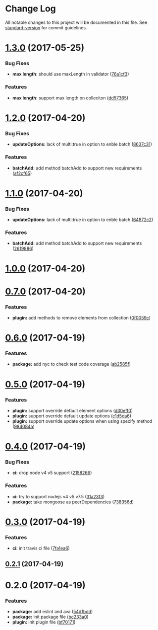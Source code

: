 # Change Log

All notable changes to this project will be documented in this file. See [standard-version](https://github.com/conventional-changelog/standard-version) for commit guidelines.

<a name="1.3.0"></a>
# [1.3.0](https://github.com/yidinghan/mongoose-string-collection/compare/v1.2.0...v1.3.0) (2017-05-25)


### Bug Fixes

* **max length:** should use maxLength in validator ([76a1cf3](https://github.com/yidinghan/mongoose-string-collection/commit/76a1cf3))


### Features

* **max length:** support max length on colleciton ([dd57365](https://github.com/yidinghan/mongoose-string-collection/commit/dd57365))



<a name="1.2.0"></a>
# [1.2.0](https://github.com/yidinghan/mongoose-string-collection/compare/v1.0.0...v1.2.0) (2017-04-20)


### Bug Fixes

* **updateOptions:** lack of multi:true in option to enble batch ([8637c31](https://github.com/yidinghan/mongoose-string-collection/commit/8637c31))


### Features

* **batchAdd:** add method batchAdd to support new requirements ([af2cf65](https://github.com/yidinghan/mongoose-string-collection/commit/af2cf65))



<a name="1.1.0"></a>
# [1.1.0](https://github.com/yidinghan/mongoose-string-collection/compare/v1.0.0...v1.1.0) (2017-04-20)


### Bug Fixes

* **updateOptions:** lack of multi:true in option to enble batch ([64872c2](https://github.com/yidinghan/mongoose-string-collection/commit/64872c2))


### Features

* **batchAdd:** add method batchAdd to support new requirements ([2619886](https://github.com/yidinghan/mongoose-string-collection/commit/2619886))



<a name="1.0.0"></a>
# [1.0.0](https://github.com/yidinghan/mongoose-string-collection/compare/v0.7.0...v1.0.0) (2017-04-20)



<a name="0.7.0"></a>
# [0.7.0](https://github.com/yidinghan/mongoose-string-collection/compare/v0.6.0...v0.7.0) (2017-04-20)


### Features

* **plugin:** add methods to remove elements from collection ([0f0059c](https://github.com/yidinghan/mongoose-string-collection/commit/0f0059c))



<a name="0.6.0"></a>
# [0.6.0](https://github.com/yidinghan/mongoose-string-collection/compare/v0.5.0...v0.6.0) (2017-04-19)


### Features

* **package:** add nyc to check test code coverage ([ab2585f](https://github.com/yidinghan/mongoose-string-collection/commit/ab2585f))



<a name="0.5.0"></a>
# [0.5.0](https://github.com/yidinghan/mongoose-string-collection/compare/v0.4.0...v0.5.0) (2017-04-19)


### Features

* **plugin:** support override default element options ([d30eff0](https://github.com/yidinghan/mongoose-string-collection/commit/d30eff0))
* **plugin:** support override default update options ([c1d5da6](https://github.com/yidinghan/mongoose-string-collection/commit/c1d5da6))
* **plugin:** support override update options when using specify method ([984084a](https://github.com/yidinghan/mongoose-string-collection/commit/984084a))



<a name="0.4.0"></a>
# [0.4.0](https://github.com/yidinghan/mongoose-string-collection/compare/v0.3.0...v0.4.0) (2017-04-19)


### Bug Fixes

* **ci:** drop node v4 v5 support ([2158266](https://github.com/yidinghan/mongoose-string-collection/commit/2158266))


### Features

* **ci:** try to support nodejs v4 v5 v7.5 ([31a23f3](https://github.com/yidinghan/mongoose-string-collection/commit/31a23f3))
* **package:** take mongoose as peerDependencies ([738356d](https://github.com/yidinghan/mongoose-string-collection/commit/738356d))



<a name="0.3.0"></a>
# [0.3.0](https://github.com/yidinghan/mongoose-string-collection/compare/v0.2.1...v0.3.0) (2017-04-19)


### Features

* **ci:** init travis ci file ([7fa1ea6](https://github.com/yidinghan/mongoose-string-collection/commit/7fa1ea6))



<a name="0.2.1"></a>
## [0.2.1](https://github.com/yidinghan/mongoose-string-collection/compare/v0.2.0...v0.2.1) (2017-04-19)



<a name="0.2.0"></a>
# 0.2.0 (2017-04-19)


### Features

* **package:** add eslint and ava ([54d1bdd](https://github.com/yidinghan/mongoose-string-collection/commit/54d1bdd))
* **package:** init package file ([bc233a0](https://github.com/yidinghan/mongoose-string-collection/commit/bc233a0))
* **plugin:** init plugin file ([bf70171](https://github.com/yidinghan/mongoose-string-collection/commit/bf70171))
